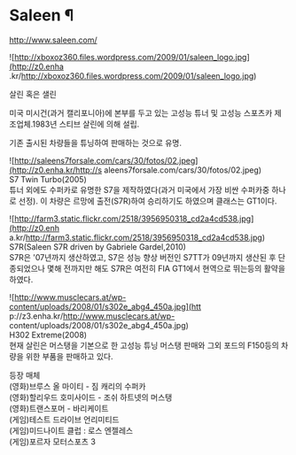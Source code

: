 # Saleen ¶

  

<http://www.saleen.com/>

  

![http://xboxoz360.files.wordpress.com/2009/01/saleen_logo.jpg](http://z0.enha
.kr/http://xboxoz360.files.wordpress.com/2009/01/saleen_logo.jpg)

  

살린 혹은 샐린  

  
  

미국 미시건(과거 캘리포니아)에 본부를 두고 있는 고성능 튜너 및 고성능 스포츠카 제조업체.1983년 스티브 살린에 의해 설립.  

  

기존 출시된 차량들을 튜닝하여 판매하는 것으로 유명.  

  

![http://saleens7forsale.com/cars/30/fotos/02.jpeg](http://z0.enha.kr/http://s
aleens7forsale.com/cars/30/fotos/02.jpeg)  
S7 Twin Turbo(2005)  
튜너 외에도 수퍼카로 유명한 S7을 제작하였다(과거 미국에서 가장 비싼 수퍼카중 하나로 선정). 이 차량은 르망에 출전(S7R)하여
승리하기도 하였으며 클래스는 GT1이다.

  

![http://farm3.static.flickr.com/2518/3956950318_cd2a4cd538.jpg](http://z0.enh
a.kr/http://farm3.static.flickr.com/2518/3956950318_cd2a4cd538.jpg)  
S7R(Saleen S7R driven by Gabriele Gardel,2010)  
S7R은 '07년까지 생산하였고, S7은 성능 향상 버전인 S7TT가 09년까지 생산된 후 단종되었으나 몇해 전까지만 해도 S7R은 여전히
FIA GT1에서 현역으로 뛰는등의 활약을 하였다.

  

![http://www.musclecars.at/wp-content/uploads/2008/01/s302e_abg4_450a.jpg](htt
p://z3.enha.kr/http://www.musclecars.at/wp-
content/uploads/2008/01/s302e_abg4_450a.jpg)  
H302 Extreme(2008)  
현재 살린은 머스탱을 기본으로 한 고성능 튜닝 머스탱 판매와 그외 포드의 F150등의 차량을 위한 부품을 판매하고 있다.

  

등장 매체  
(영화)브루스 올 마이티 - 짐 캐리의 수퍼카  
(영화)할리우드 호미사이드 - 조쉬 하트넷의 머스탱  
(영화)트랜스포머 - 바리케이트  
(게임)테스트 드라이브 언리미티드  
(게임)미드나이트 클럽 : 로스 엔젤레스  
(게임)포르자 모터스포츠 3

